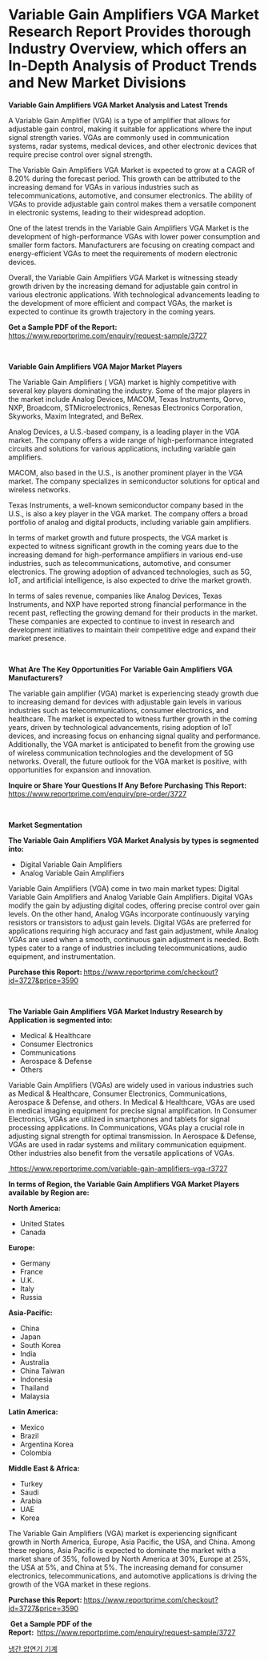 <p><h1>Variable Gain Amplifiers VGA Market Research Report Provides thorough Industry Overview, which offers an In-Depth Analysis of Product Trends and New Market Divisions</h1></p><p><strong>Variable Gain Amplifiers VGA Market Analysis and Latest Trends</strong></p>
<p><p>A Variable Gain Amplifier (VGA) is a type of amplifier that allows for adjustable gain control, making it suitable for applications where the input signal strength varies. VGAs are commonly used in communication systems, radar systems, medical devices, and other electronic devices that require precise control over signal strength.</p><p>The Variable Gain Amplifiers VGA Market is expected to grow at a CAGR of 8.20% during the forecast period. This growth can be attributed to the increasing demand for VGAs in various industries such as telecommunications, automotive, and consumer electronics. The ability of VGAs to provide adjustable gain control makes them a versatile component in electronic systems, leading to their widespread adoption.</p><p>One of the latest trends in the Variable Gain Amplifiers VGA Market is the development of high-performance VGAs with lower power consumption and smaller form factors. Manufacturers are focusing on creating compact and energy-efficient VGAs to meet the requirements of modern electronic devices.</p><p>Overall, the Variable Gain Amplifiers VGA Market is witnessing steady growth driven by the increasing demand for adjustable gain control in various electronic applications. With technological advancements leading to the development of more efficient and compact VGAs, the market is expected to continue its growth trajectory in the coming years.</p></p>
<p><strong>Get a Sample PDF of the Report:&nbsp;</strong> <a href="https://www.reportprime.com/enquiry/request-sample/3727">https://www.reportprime.com/enquiry/request-sample/3727</a></p>
<p>&nbsp;</p>
<p><strong>Variable Gain Amplifiers VGA Major Market Players</strong></p>
<p><p>The Variable Gain Amplifiers ( VGA) market is highly competitive with several key players dominating the industry. Some of the major players in the market include Analog Devices, MACOM, Texas Instruments, Qorvo, NXP, Broadcom, STMicroelectronics, Renesas Electronics Corporation, Skyworks, Maxim Integrated, and BeRex.</p><p>Analog Devices, a U.S.-based company, is a leading player in the VGA market. The company offers a wide range of high-performance integrated circuits and solutions for various applications, including variable gain amplifiers.</p><p>MACOM, also based in the U.S., is another prominent player in the VGA market. The company specializes in semiconductor solutions for optical and wireless networks.</p><p>Texas Instruments, a well-known semiconductor company based in the U.S., is also a key player in the VGA market. The company offers a broad portfolio of analog and digital products, including variable gain amplifiers.</p><p>In terms of market growth and future prospects, the VGA market is expected to witness significant growth in the coming years due to the increasing demand for high-performance amplifiers in various end-use industries, such as telecommunications, automotive, and consumer electronics. The growing adoption of advanced technologies, such as 5G, IoT, and artificial intelligence, is also expected to drive the market growth.</p><p>In terms of sales revenue, companies like Analog Devices, Texas Instruments, and NXP have reported strong financial performance in the recent past, reflecting the growing demand for their products in the market. These companies are expected to continue to invest in research and development initiatives to maintain their competitive edge and expand their market presence.</p></p>
<p>&nbsp;</p>
<p><strong>What Are The Key Opportunities For Variable Gain Amplifiers VGA Manufacturers?</strong></p>
<p><p>The variable gain amplifier (VGA) market is experiencing steady growth due to increasing demand for devices with adjustable gain levels in various industries such as telecommunications, consumer electronics, and healthcare. The market is expected to witness further growth in the coming years, driven by technological advancements, rising adoption of IoT devices, and increasing focus on enhancing signal quality and performance. Additionally, the VGA market is anticipated to benefit from the growing use of wireless communication technologies and the development of 5G networks. Overall, the future outlook for the VGA market is positive, with opportunities for expansion and innovation.</p></p>
<p><strong>Inquire or Share Your Questions If Any Before Purchasing This Report:</strong> <a href="https://www.reportprime.com/enquiry/pre-order/3727">https://www.reportprime.com/enquiry/pre-order/3727</a></p>
<p>&nbsp;</p>
<p><strong>Market Segmentation</strong></p>
<p><strong>The Variable Gain Amplifiers VGA Market Analysis by types is segmented into:</strong></p>
<p><ul><li>Digital Variable Gain Amplifiers</li><li>Analog Variable Gain Amplifiers</li></ul></p>
<p><p>Variable Gain Amplifiers (VGA) come in two main market types: Digital Variable Gain Amplifiers and Analog Variable Gain Amplifiers. Digital VGAs modify the gain by adjusting digital codes, offering precise control over gain levels. On the other hand, Analog VGAs incorporate continuously varying resistors or transistors to adjust gain levels. Digital VGAs are preferred for applications requiring high accuracy and fast gain adjustment, while Analog VGAs are used when a smooth, continuous gain adjustment is needed. Both types cater to a range of industries including telecommunications, audio equipment, and instrumentation.</p></p>
<p><strong>Purchase this Report:&nbsp;</strong><a href="https://www.reportprime.com/checkout?id=3727&price=3590">https://www.reportprime.com/checkout?id=3727&price=3590</a></p>
<p>&nbsp;</p>
<p><strong>The Variable Gain Amplifiers VGA Market Industry Research by Application is segmented into:</strong></p>
<p><ul><li>Medical & Healthcare</li><li>Consumer Electronics</li><li>Communications</li><li>Aerospace & Defense</li><li>Others</li></ul></p>
<p><p>Variable Gain Amplifiers (VGAs) are widely used in various industries such as Medical & Healthcare, Consumer Electronics, Communications, Aerospace & Defense, and others. In Medical & Healthcare, VGAs are used in medical imaging equipment for precise signal amplification. In Consumer Electronics, VGAs are utilized in smartphones and tablets for signal processing applications. In Communications, VGAs play a crucial role in adjusting signal strength for optimal transmission. In Aerospace & Defense, VGAs are used in radar systems and military communication equipment. Other industries also benefit from the versatile applications of VGAs.</p></p>
<p><a href="https://www.reportprime.com/variable-gain-amplifiers-vga-r3727">&nbsp;https://www.reportprime.com/variable-gain-amplifiers-vga-r3727</a></p>
<p><strong>In terms of Region, the Variable Gain Amplifiers VGA Market Players available by Region are:</strong></p>
<p>
    <p> <strong> North America: </strong>
        <ul>
            <li>United States</li>
            <li>Canada</li>
        </ul>
        </p> 
    <p> <strong> Europe: </strong>
        <ul>
            <li>Germany</li>
            <li>France</li>
            <li>U.K.</li>
            <li>Italy</li>
            <li>Russia</li>
        </ul>
        </p> 
    <p> <strong> Asia-Pacific: </strong>
        <ul>
            <li>China</li>
            <li>Japan</li>
            <li>South Korea</li>
            <li>India</li>
            <li>Australia</li>
            <li>China Taiwan</li>
            <li>Indonesia</li>
            <li>Thailand</li>
            <li>Malaysia</li>
        </ul>
        </p> 
    <p> <strong> Latin America: </strong>
        <ul>
            <li>Mexico</li>
            <li>Brazil</li>
            <li>Argentina Korea</li>
            <li>Colombia</li>
        </ul>
        </p> 
    <p> <strong> Middle East & Africa: </strong>
        <ul>
            <li>Turkey</li>
            <li>Saudi</li>
            <li>Arabia</li>
            <li>UAE</li>
            <li>Korea</li>
        </ul>
    </p>
    </p>
<p><p>The Variable Gain Amplifiers (VGA) market is experiencing significant growth in North America, Europe, Asia Pacific, the USA, and China. Among these regions, Asia Pacific is expected to dominate the market with a market share of 35%, followed by North America at 30%, Europe at 25%, the USA at 5%, and China at 5%. The increasing demand for consumer electronics, telecommunications, and automotive applications is driving the growth of the VGA market in these regions.</p></p>
<p><strong>Purchase this Report: </strong><a href="https://www.reportprime.com/checkout?id=3727&price=3590">https://www.reportprime.com/checkout?id=3727&price=3590</a></p>
<p>&nbsp;<strong>Get a Sample PDF of the Report:&nbsp;&nbsp;</strong><a href="https://www.reportprime.com/enquiry/request-sample/3727">https://www.reportprime.com/enquiry/request-sample/3727</a></p>
<p><strong></strong></p>
<p><p><a href="https://github.com/mpodehpw07370073/Market-Research-Report-List-4/blob/main/7654427103505.md">냉간 압연기 기계</a></p></p>